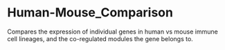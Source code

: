# Human-Mouse_Comparison

Compares the expression of individual genes in human vs mouse immune cell lineages, and the co-regulated modules the gene belongs to.

